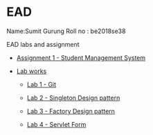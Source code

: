 # EAD
Name:Sumit Gurung
Roll no : be2018se38
 
EAD labs and assignment

- [Assignment 1 - Student Management System](https://github.com/sumitgrg-gces/EAD/tree/main/assignments/assignment1)


- [Lab works](https://github.com/sumitgrg-gces/EAD/tree/main/labs)

    - [Lab 1 - Git](https://github.com/sumitgrg-gces/EAD/tree/main/labs/lab1)

    - [Lab 2 - Singleton Design pattern](https://github.com/sumitgrg-gces/EAD/tree/main/labs/lab2)

    - [Lab 3 - Factory Design pattern](https://github.com/sumitgrg-gces/EAD/tree/main/labs/lab3)

    - [Lab 4 - Servlet Form](https://github.com/sumitgrg-gces/EAD/tree/main/labs/lab4)
